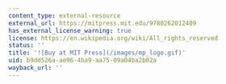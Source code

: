 ```yaml
---
content_type: external-resource
external_url: https://mitpress.mit.edu/9780262012409
has_external_license_warning: true
license: https://en.wikipedia.org/wiki/All_rights_reserved
status: ''
title: '![Buy at MIT Press](/images/mp_logo.gif)'
uid: b9dd526a-ae96-4ba9-aa75-09a04ba2b02a
wayback_url: ''
---
```

